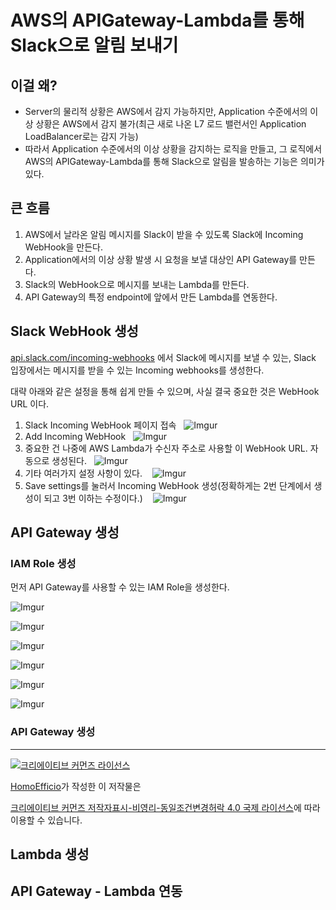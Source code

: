 # AWS의 APIGateway-Lambda를 통해 Slack으로 알림 보내기

## 이걸 왜?

- Server의 물리적 상황은 AWS에서 감지 가능하지만, Application 수준에서의 이상 상황은 AWS에서 감지 불가(최근 새로 나온 L7 로드 밸런서인 Application LoadBalancer로는 감지 가능)
- 따라서 Application 수준에서의 이상 상황을 감지하는 로직을 만들고, 그 로직에서 AWS의 APIGateway-Lambda를 통해 Slack으로 알림을 발송하는 기능은 의미가 있다.

## 큰 흐름

1. AWS에서 날라온 알림 메시지를 Slack이 받을 수 있도록 Slack에 Incoming WebHook을 만든다.
1. Application에서의 이상 상황 발생 시 요청을 보낼 대상인 API Gateway를 만든다.
1. Slack의 WebHook으로 메시지를 보내는 Lambda를 만든다.
1. API Gateway의 특정 endpoint에 앞에서 만든 Lambda를 연동한다.

## Slack WebHook 생성

[api.slack.com/incoming-webhooks](https://api.slack.com/incoming-webhooks) 에서 Slack에 메시지를 보낼 수 있는, Slack 입장에서는 메시지를 받을 수 있는 Incoming webhooks를 생성한다.

대략 아래와 같은 설정을 통해 쉽게 만들 수 있으며, 사실 결국 중요한 것은 WebHook URL 이다.

1. Slack Incoming WebHook 페이지 접속
    ![Imgur](http://i.imgur.com/XaDRyIz.png)   
1. Add Incoming WebHook
    ![Imgur](http://i.imgur.com/EvL2mMh.png)    
1. 중요한 건 나중에 AWS Lambda가 수신자 주소로 사용할 이 WebHook URL. 자동으로 생성된다.
    ![Imgur](http://i.imgur.com/mUWplBV.png)    
1. 기타 여러가지 설정 사항이 있다.
    ![Imgur](http://i.imgur.com/fWd9Oe6.png)    
1. Save settings를 눌러서 Incoming WebHook 생성(정확하게는 2번 단계에서 생성이 되고 3번 이하는 수정이다.)
    ![Imgur](http://i.imgur.com/fj9MHgQ.png)



## API Gateway 생성

### IAM Role 생성

먼저 API Gateway를 사용할 수 있는 IAM Role을 생성한다.

![Imgur](http://i.imgur.com/2VkBvNx.png)

![Imgur](http://i.imgur.com/yby2Peo.png)

![Imgur](http://i.imgur.com/GXhotsR.png)

![Imgur](http://i.imgur.com/UwCBvYf.png)

![Imgur](http://i.imgur.com/J91pbgf.png)

![Imgur](http://i.imgur.com/8BxNO30.png)

### API Gateway 생성


----
<a rel="license" href="http://creativecommons.org/licenses/by-nc-sa/4.0/"><img alt="크리에이티브 커먼즈 라이선스" style="border-width:0" src="https://i.creativecommons.org/l/by-nc-sa/4.0/88x31.png" /></a>

<a href='https://www.facebook.com/hanmomhanda' target='_blank'>HomoEfficio</a>가 작성한 이 저작물은

<a rel="license" href="http://creativecommons.org/licenses/by-nc-sa/4.0/">크리에이티브 커먼즈 저작자표시-비영리-동일조건변경허락 4.0 국제 라이선스</a>에 따라 이용할 수 있습니다.





## Lambda 생성




## API Gateway - Lambda 연동
